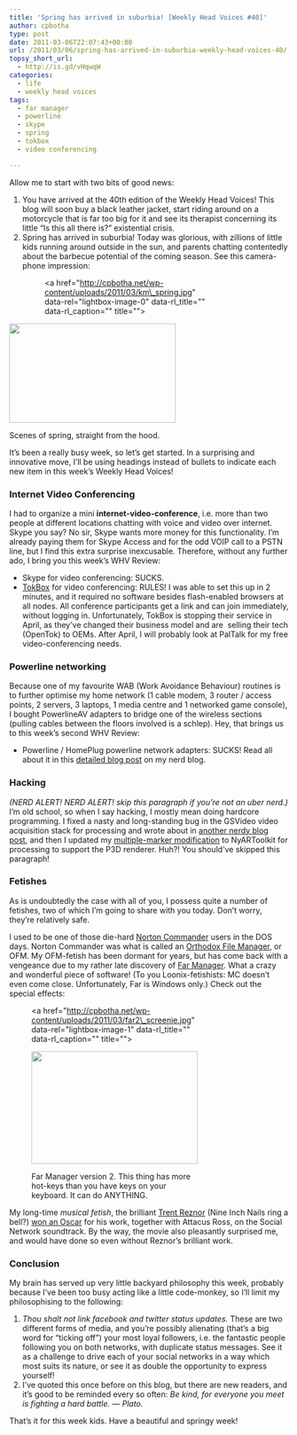 ```yaml
---
title: 'Spring has arrived in suburbia! [Weekly Head Voices #40]'
author: cpbotha
type: post
date: 2011-03-06T22:07:43+00:00
url: /2011/03/06/spring-has-arrived-in-suburbia-weekly-head-voices-40/
topsy_short_url:
  - http://is.gd/vHqwqW
categories:
  - life
  - weekly head voices
tags:
  - far manager
  - powerline
  - skype
  - spring
  - tokbox
  - video conferencing

---
```

Allow me to start with two bits of good news:

  1. You have arrived at the 40th edition of the Weekly Head Voices! This blog will soon buy a black leather jacket, start riding around on a motorcycle that is far too big for it and see its therapist concerning its little &#8220;Is this all there is?&#8221; existential crisis.
  2. Spring has arrived in suburbia! Today was glorious, with zillions of little kids running around outside in the sun, and parents chatting contentedly about the barbecue potential of the coming season. See this camera-phone impression:<figure id="attachment_1247" aria-describedby="caption-attachment-1247" style="width: 300px" class="wp-caption aligncenter"><a href="http://cpbotha.net/wp-content/uploads/2011/03/km\_spring.jpg" data-rel="lightbox-image-0" data-rl\_title="" data-rl_caption="" title="">

<img data-attachment-id="1247" data-permalink="https://cpbotha.net/2011/03/06/spring-has-arrived-in-suburbia-weekly-head-voices-40/km_spring/" data-orig-file="https://cpbotha.net/wp-content/uploads/2011/03/km_spring.jpg" data-orig-size="1280,766" data-comments-opened="1" data-image-meta="{&quot;aperture&quot;:&quot;0&quot;,&quot;credit&quot;:&quot;&quot;,&quot;camera&quot;:&quot;HTC Vision&quot;,&quot;caption&quot;:&quot;&quot;,&quot;created_timestamp&quot;:&quot;1299429033&quot;,&quot;copyright&quot;:&quot;&quot;,&quot;focal_length&quot;:&quot;3.53&quot;,&quot;iso&quot;:&quot;81&quot;,&quot;shutter_speed&quot;:&quot;0&quot;,&quot;title&quot;:&quot;&quot;}" data-image-title="km_spring" data-image-description="" data-medium-file="https://cpbotha.net/wp-content/uploads/2011/03/km_spring-300x179.jpg" data-large-file="https://cpbotha.net/wp-content/uploads/2011/03/km_spring-1024x612.jpg" class="size-medium wp-image-1247" title="km_spring" src="http://cpbotha.net/wp-content/uploads/2011/03/km_spring-300x179.jpg" alt="" width="300" height="179" srcset="https://cpbotha.net/wp-content/uploads/2011/03/km_spring-300x179.jpg 300w, https://cpbotha.net/wp-content/uploads/2011/03/km_spring-1024x612.jpg 1024w, https://cpbotha.net/wp-content/uploads/2011/03/km_spring.jpg 1280w" sizes="(max-width: 300px) 85vw, 300px" /></a><figcaption id="caption-attachment-1247" class="wp-caption-text">Scenes of spring, straight from the hood.</figcaption></figure> 

It&#8217;s been a really busy week, so let&#8217;s get started. In a surprising and innovative move, I&#8217;ll be using headings instead of bullets to indicate each new item in this week&#8217;s Weekly Head Voices!

### Internet Video Conferencing

I had to organize a mini **internet-video-conference**, i.e. more than two people at different locations chatting with voice and video over internet. Skype you say? No sir, Skype wants more money for this functionality. I&#8217;m already paying them for Skype Access and for the odd VOIP call to a PSTN line, but I find this extra surprise inexcusable. Therefore, without any further ado, I bring you this week&#8217;s WHV Review:

  * Skype for video conferencing: SUCKS.
  * [TokBox][1] for video conferencing: RULES! I was able to set this up in 2 minutes, and it required no software besides flash-enabled browsers at all nodes. All conference participants get a link and can join immediately, without logging in. Unfortunately, TokBox is stopping their service in April, as they&#8217;ve changed their business model and are  selling their tech (OpenTok) to OEMs. After April, I will probably look at PalTalk for my free video-conferencing needs.

### Powerline networking

Because one of my favourite WAB (Work Avoidance Behaviour) routines is to further optimise my home network (1 cable modem, 3 router / access points, 2 servers, 3 laptops, 1 media centre and 1 networked game console), I bought PowerlineAV adapters to bridge one of the wireless sections (pulling cables between the floors involved is a schlep). Hey, that brings us to this week&#8217;s second WHV Review:

  * Powerline / HomePlug powerline network adapters: SUCKS! Read all about it in this [detailed blog post][2] on my nerd blog.

### Hacking

_(NERD ALERT! NERD ALERT! skip this paragraph if you&#8217;re not an uber nerd.)_ I&#8217;m old school, so when I say hacking, I mostly mean doing hardcore programming. I fixed a nasty and long-standing bug in the GSVideo video acquisition stack for processing and wrote about in [another nerdy blog post][3], and then I updated my [multiple-marker modification][4] to NyARToolkit for processing to support the P3D renderer. Huh?! You should&#8217;ve skipped this paragraph!

### Fetishes

As is undoubtedly the case with all of you, I possess quite a number of fetishes, two of which I&#8217;m going to share with you today. Don&#8217;t worry, they&#8217;re relatively safe.

I used to be one of those die-hard [Norton Commander][5] users in the DOS days. Norton Commander was what is called an [Orthodox File Manager][6], or OFM. My OFM-fetish has been dormant for years, but has come back with a vengeance due to my rather late discovery of [Far Manager][7]. What a crazy and wonderful piece of software! (To you Loonix-fetishists: MC doesn&#8217;t even come close. Unfortunately, Far is Windows only.) Check out the special effects:<figure id="attachment_1250" aria-describedby="caption-attachment-1250" style="width: 300px" class="wp-caption aligncenter"><a href="http://cpbotha.net/wp-content/uploads/2011/03/far2\_screenie.jpg" data-rel="lightbox-image-1" data-rl\_title="" data-rl_caption="" title="">

<img data-attachment-id="1250" data-permalink="https://cpbotha.net/2011/03/06/spring-has-arrived-in-suburbia-weekly-head-voices-40/far2_screenie/" data-orig-file="https://cpbotha.net/wp-content/uploads/2011/03/far2_screenie.jpg" data-orig-size="896,608" data-comments-opened="1" data-image-meta="{&quot;aperture&quot;:&quot;0&quot;,&quot;credit&quot;:&quot;&quot;,&quot;camera&quot;:&quot;&quot;,&quot;caption&quot;:&quot;&quot;,&quot;created_timestamp&quot;:&quot;0&quot;,&quot;copyright&quot;:&quot;&quot;,&quot;focal_length&quot;:&quot;0&quot;,&quot;iso&quot;:&quot;0&quot;,&quot;shutter_speed&quot;:&quot;0&quot;,&quot;title&quot;:&quot;&quot;}" data-image-title="far2_screenie" data-image-description="" data-medium-file="https://cpbotha.net/wp-content/uploads/2011/03/far2_screenie-300x203.jpg" data-large-file="https://cpbotha.net/wp-content/uploads/2011/03/far2_screenie.jpg" class="size-medium wp-image-1250" title="far2_screenie" src="http://cpbotha.net/wp-content/uploads/2011/03/far2_screenie-300x203.jpg" alt="" width="300" height="203" srcset="https://cpbotha.net/wp-content/uploads/2011/03/far2_screenie-300x203.jpg 300w, https://cpbotha.net/wp-content/uploads/2011/03/far2_screenie.jpg 896w" sizes="(max-width: 300px) 85vw, 300px" /></a><figcaption id="caption-attachment-1250" class="wp-caption-text">Far Manager version 2. This thing has more hot-keys than you have keys on your keyboard. It can do ANYTHING.</figcaption></figure> 

My long-time _musical fetish_, the brilliant [Trent Reznor][8] (Nine Inch Nails ring a bell?) [won an Oscar][9] for his work, together with Attacus Ross, on the Social Network soundtrack. By the way, the movie also pleasantly surprised me, and would have done so even without Reznor&#8217;s brilliant work.

### Conclusion

My brain has served up very little backyard philosophy this week, probably because I&#8217;ve been too busy acting like a little code-monkey, so I&#8217;ll limit my philosophising to the following:

  1. _Thou shalt not link facebook and twitter status updates._ These are two different forms of media, and you&#8217;re possibly alienating (that&#8217;s a big word for &#8220;ticking off&#8221;) your most loyal followers, i.e. the fantastic people following you on both networks, with duplicate status messages. See it as a challenge to drive each of your social networks in a way which most suits its nature, or see it as double the opportunity to express yourself!
  2. I&#8217;ve quoted this once before on this blog, but there are new readers, and it&#8217;s good to be reminded every so often: _Be kind, for everyone you meet is fighting a hard battle. &#8212; Plato._

That&#8217;s it for this week kids. Have a beautiful and springy week!

 [1]: http://me.tokbox.com/ "tokbox website"
 [2]: http://vxlabs.com/2011/03/02/dont-buy-homeplug-adapters/ "vxlabs blog post on why you shouldn't buy powerline adapters"
 [3]: /2011/03/04/i-crushed-the-gsvideo-problematic-frame-error/ "link to my gsvideo fix"
 [4]: /2010/06/05/processing-nyartoolkit-multiple-marker-tracking/ "multiple-marker nyar4psg page"
 [5]: http://en.wikipedia.org/wiki/Norton_Commander "wikipedia page on Norton Commander"
 [6]: http://en.wikipedia.org/wiki/Orthodox_file_manager#Orthodox_file_managers "wikipedia on orthodox file managers"
 [7]: http://www.farmanager.com/ "Far Manager website"
 [8]: http://en.wikipedia.org/wiki/Trent_Reznor "wikipedia on trent reznor"
 [9]: http://newsroom.mtv.com/2011/02/28/trent-reznor-oscar-the-social-network/ "Trent Reznor won an Oscar for the Social Network soundtrack"